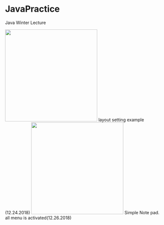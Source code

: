 # JavaPractice
Java Winter Lecture


<img width="300" src="https://user-images.githubusercontent.com/37032956/50432200-7c8aa380-0913-11e9-9231-8dabd99f555a.PNG">
layout setting example (12.24.2018)

<img width="300" src="https://user-images.githubusercontent.com/37032956/50432201-7c8aa380-0913-11e9-863d-d409d0435af2.PNG">
Simple Note pad. all menu is activated(12.26.2018) 


